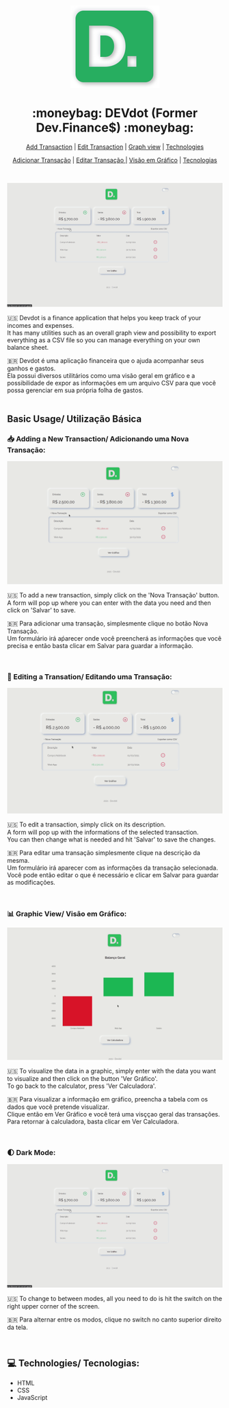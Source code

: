 <p align="center"><img src="https://github.com/raphaelvdossantos/MaratonaDiscover/blob/master/assets/logo.svg" alt="DEvdor logo"></img></p>

<h1 align="center"> :moneybag: DEVdot (Former Dev.Finance$) :moneybag: </h1>

<p align="center"><a href="https://github.com/raphaelvdossantos/MaratonaDiscover#inbox_tray-adding-a-new-transaction-adicionando-uma-nova-transa%C3%A7%C3%A3o">Add Transaction</a> | <a href="https://github.com/raphaelvdossantos/MaratonaDiscover#pencil-editing-a-transation-editando-uma-transa%C3%A7%C3%A3o">Edit Transaction</a> | <a href="https://github.com/raphaelvdossantos/MaratonaDiscover#bar_chart-graphic-view-vis%C3%A3o-em-gr%C3%A1fico">Graph view</a> | <a href="https://github.com/raphaelvdossantos/MaratonaDiscover#computer-technologies-tecnologias">Technologies</a></p>

<p align="center"><a href="https://github.com/raphaelvdossantos/MaratonaDiscover#inbox_tray-adding-a-new-transaction-adicionando-uma-nova-transa%C3%A7%C3%A3o">Adicionar Transação</a> | <a href="https://github.com/raphaelvdossantos/MaratonaDiscover#pencil-editing-a-transation-editando-uma-transa%C3%A7%C3%A3o"> Editar Transação </a>| <a href="https://github.com/raphaelvdossantos/MaratonaDiscover#bar_chart-graphic-view-vis%C3%A3o-em-gr%C3%A1fico">Visão em Gráfico</a> | <a href="https://github.com/raphaelvdossantos/MaratonaDiscover#computer-technologies-tecnologias">Tecnologias</a></p>

<br>

<p align="center"><img src="https://github.com/raphaelvdossantos/MaratonaDiscover/blob/master/gifs/Devdot.gif" alt="Devdot app"></img></p>
  
:us: Devdot is a finance application that helps you keep track of your incomes and expenses.<br>
It has many utilities such as an overall graph view and possibility to export everything as a CSV file so you can manage everything on your own balance sheet.

<span>&#x1f1e7;&#x1f1f7;</span> Devdot é uma aplicação financeira que o ajuda acompanhar seus ganhos e gastos. <br> Ela possui diversos utilitários como uma visão geral em gráfico e a possibilidade de expor as informações em um arquivo CSV para que você possa gerenciar em sua própria folha de gastos.
<br><br>

## Basic Usage/ Utilização Básica

### :inbox_tray: Adding a New Transaction/ Adicionando uma Nova Transação:

<p align="center"><img src="https://github.com/raphaelvdossantos/MaratonaDiscover/blob/master/gifs/Add%20Transaction.gif" alt="Devdot app"></img></p>

:us: To add a new transaction, simply click on the 'Nova Transação' button.<br> A form will pop up where you can enter with the data you need and then click on 'Salvar' to save.

<span>&#x1f1e7;&#x1f1f7;</span> Para adicionar uma transação, simplesmente clique no botão Nova Transação. <br> Um formulário irá aṕarecer onde você preencherá as informações que você precisa e então basta clicar em Salvar para guardar a informação.

<br>

### :pencil: Editing a Transation/ Editando uma Transação:

<p align="center"><img src="https://github.com/raphaelvdossantos/MaratonaDiscover/blob/master/gifs/Editing%20Transaction.gif" alt="Devdot app"></img></p>

:us: To edit a transaction, simply click on its description.<br> A form will pop up with the informations of the selected transaction.<br> You can then change what is needed and hit 'Salvar' to save the changes.

<span>&#x1f1e7;&#x1f1f7;</span> Para editar uma transação simplesmente clique na descrição da mesma. <br>
Um formulário irá aparecer com as informações da transação selecionada. <br>
Você pode então editar o que é necessário e clicar em Salvar para guardar as modificações.

<br>

### :bar_chart: Graphic View/ Visão em Gráfico:

<p align="center"><img src="https://github.com/raphaelvdossantos/MaratonaDiscover/blob/master/gifs/Graph.gif" alt="Devdot app"></img></p>

:us: To visualize the data in a graphic, simply enter with the data you want to visualize and then click on the button 'Ver Gráfico'.<br>
To go back to the calculator, press 'Ver Calculadora'.

<span>&#x1f1e7;&#x1f1f7;</span> Para visualizar a informação em gráfico, preencha a tabela com os dados que você pretende visualizar. <br>
Clique então em Ver Gráfico e você terá uma visççao geral das transações.<br>
Para retornar à calculadora, basta clicar em Ver Calculadora.

<br>

### :first_quarter_moon: Dark Mode:

<p align="center"><img src="https://github.com/raphaelvdossantos/MaratonaDiscover/blob/master/gifs/Devdot.gif" alt="Devdot app"></img></p>

:us: To change to between modes, all you need to do is hit the switch on the right upper corner of the screen.

<span>&#x1f1e7;&#x1f1f7;</span> Para alternar entre os modos, clique no switch no canto superior direito da tela.

<br>

## :computer: Technologies/ Tecnologias:

- HTML
- CSS
- JavaScript
